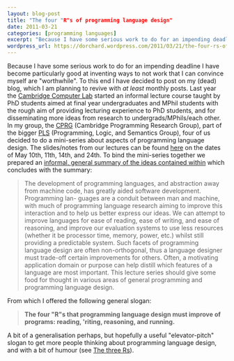 ```yaml
---
layout: blog-post
title: "The four "R"s of programming language design"
date: 2011-03-21
categories: [programming languages]
excerpt: "Because I have some serious work to do for an impending deadline I have become particularly good at inventing ways to not work that I can convince myself are "worthwhile". To this end I have decided to post on my (dead) blog, which I am planning to revive with at..."
wordpress_url: https://dorchard.wordpress.com/2011/03/21/the-four-rs-of-programming-language-design/
---
```


Because I have some serious work to do for an impending deadline I have become particularly good at inventing ways to not work that I can convince myself are "worthwhile". To this end I have decided to post on my (dead) blog, which I am planning to revive with _at least_ monthly posts. Last year the [Cambridge Computer Lab](http://www.cl.cam.ac.uk) started an informal lecture course taught by PhD students aimed at final year undergraduates and MPhil students with the rough aim of providing lecturing experience to PhD students, and for disseminating more ideas from research to undergrads/MPhils/each other. In my group, the [CPRG](http://cprg-research.blogspot.com/) (Cambridge Programming Research Group), part of the bigger [PLS](http://www.cl.cam.ac.uk/research/pls/) (Programming, Logic, and Semantics Group), four of us decided to do a mini-series about aspects of programming language design. The slides/notes from our lectures can be found [here](http://www.cl.cam.ac.uk/teaching/0910/RSL/) on the dates of May 10th, 11th, 14th, and 24th. To bind the mini-series together we prepared an [informal, general summary of the ideas contained within](http://www.cl.cam.ac.uk/~dao29/lectures/cprg/cprg-lectures-introduction.pdf) which concludes with the summary: 

> The development of programming languages, and abstraction away from machine code, has greatly aided software development. Programming lan- guages are a conduit between man and machine, with much of programming language research aiming to improve this interaction and to help us better express our ideas. We can attempt to improve languages for ease of reading, ease of writing, and ease of reasoning, and improve our evaluation systems to use less resources (whether it be processor time, memory, power, etc.) whilst still providing a predictable system. Such facets of programming language design are often non-orthogonal, thus a language designer must trade-off certain improvements for others. Often, a motivating application domain or purpose can help distill which features of a language are most important. This lecture series should give some food for thought in various areas of general programming and programming language design. 

From which I offered the following general slogan: 

> **The four "R"s that programming language design must improve of programs: reading, 'riting, reasoning, and running.**

A bit of a generalisation perhaps, but hopefully a useful "elevator-pitch" slogan to get more people thinking about programming language design, and with a bit of humour (see [ The three Rs](http://en.wikipedia.org/wiki/The_three_Rs)). 
